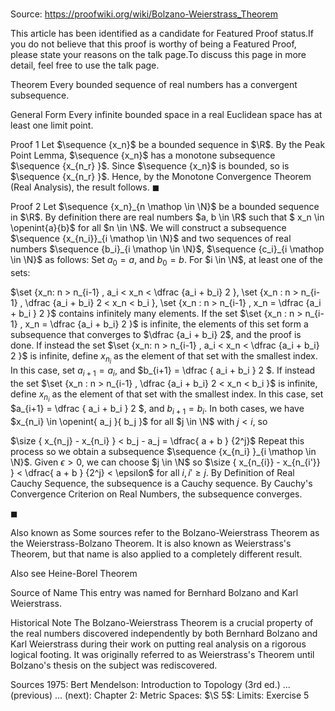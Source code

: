 # 

Source: https://proofwiki.org/wiki/Bolzano-Weierstrass_Theorem


This article has been identified as a candidate for Featured Proof status.If you do not believe that this proof is worthy of being a Featured Proof, please state your reasons on the talk page.To discuss this page in more detail, feel free to use the talk page.


Theorem
Every bounded sequence of real numbers has a convergent subsequence.


General Form
Every infinite bounded space in a real Euclidean space has at least one limit point.


Proof 1
Let $\sequence {x_n}$ be a bounded sequence in $\R$.
By the Peak Point Lemma, $\sequence {x_n}$ has a monotone subsequence $\sequence {x_{n_r} }$.
Since $\sequence {x_n}$ is bounded, so is $\sequence {x_{n_r} }$.
Hence, by the Monotone Convergence Theorem (Real Analysis), the result follows.
$\blacksquare$


Proof 2
Let $\sequence {x_n}_{n \mathop \in \N}$ be a bounded sequence in $\R$.
By definition there are real numbers $a, b \in \R$ such that $ x_n \in \openint{a}{b}$ for all $n \in \N$.
We will construct a subsequence  $\sequence {x_{n_i}}_{i \mathop \in \N}$ and two sequences of real numbers $\sequence {b_i}_{i \mathop \in \N}$, $\sequence {c_i}_{i \mathop \in \N}$ as follows:
Set $a_0 = a$, and $b_0 = b$.
For $i \in \N$, at least one of the sets:

$\set {x_n: n > n_{i-1} , a_i < x_n < \dfrac {a_i + b_i} 2 }, \set {x_n : n > n_{i-1} , \dfrac {a_i + b_i} 2 < x_n < b_i }, \set {x_n : n > n_{i-1} , x_n = \dfrac {a_i + b_i } 2 }$
contains infinitely many elements.
If the set $\set {x_n : n > n_{i-1} , x_n = \dfrac {a_i + b_i} 2 }$ is infinite, the elements of this set form a subsequence that converges to $\dfrac {a_i + b_i} 2$, and the proof is done.
If instead the set $\set {x_n: n > n_{i-1} , a_i < x_n < \dfrac {a_i + b_i} 2 }$ is infinite, define $x_{n_i}$ as the element of that set with the smallest index.
In this case, set $a_{i+1} = a_i$, and $b_{i+1} = \dfrac { a_i + b_i } 2 $.
If instead the set $\set {x_n : n > n_{i-1} , \dfrac {a_i + b_i} 2 < x_n < b_i }$ is infinite, define $x_{n_i}$ as the element of that set with the smallest index.
In this case, set $a_{i+1} = \dfrac { a_i + b_i } 2 $, and $b_{i+1} = b_i$.
In both cases, we have $x_{n_i} \in \openint{ a_j }{ b_j }$ for all $j \in \N$ with $j < i$, so

$\size { x_{n_j} - x_{n_i} } < b_j - a_j = \dfrac{ a + b } {2^j}$
Repeat this process so we obtain a subsequence $\sequence {x_{n_i} }_{i \mathop \in \N}$.
Given $\epsilon > 0$, we can choose $j \in \N$ so $\size { x_{n_{i}} - x_{n_{i'}} } < \dfrac{ a + b } {2^j} < \epsilon$ for all $i , i' \geq j$.
By Definition of Real Cauchy Sequence, the subsequence is a Cauchy sequence.
By Cauchy's Convergence Criterion on Real Numbers, the subsequence converges.

$\blacksquare$


Also known as
Some sources refer to the Bolzano-Weierstrass Theorem as the Weierstrass-Bolzano Theorem.
It is also known as Weierstrass's Theorem, but that name is also applied to a completely different result.


Also see
Heine-Borel Theorem


Source of Name
This entry was named for Bernhard Bolzano and Karl Weierstrass.


Historical Note
The Bolzano-Weierstrass Theorem is a crucial property of the real numbers discovered independently by both Bernhard Bolzano and Karl Weierstrass during their work on putting real analysis on a rigorous logical footing.
It was originally referred to as Weierstrass's Theorem until Bolzano's thesis on the subject was rediscovered.


Sources
1975: Bert Mendelson: Introduction to Topology (3rd ed.) ... (previous) ... (next): Chapter $2$: Metric Spaces: $\S 5$: Limits: Exercise $5$




